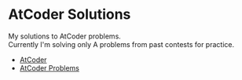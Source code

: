 # AtCoder Solutions

My solutions to AtCoder problems. <br>
Currently I'm solving only A problems from past contests for practice. <br>

- [AtCoder](https://atcoder.jp/?lang=en)
- [AtCoder Problems](https://kenkoooo.com/atcoder/)
